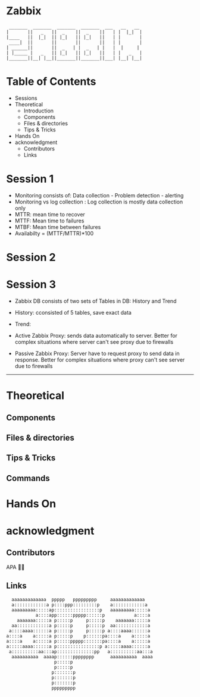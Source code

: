 # Zabbix

```
 _______  _______  _______  _______  ___   __   __ 
|       ||   _   ||  _    ||  _    ||   | |  |_|  |
|____   ||  |_|  || |_|   || |_|   ||   | |       |
 ____|  ||       ||       ||       ||   | |       |
| ______||       ||  _   | |  _   | |   |  |     | 
| |_____ |   _   || |_|   || |_|   ||   | |   _   |
|_______||__| |__||_______||_______||___| |__| |__|
```

# Table of Contents
- Sessions
- Theoretical
  - Introduction
  - Components
  - Files & directories
  - Tips & Tricks
- Hands On
- acknowledgment
  - Contributors
  - Links

# Session 1
- Monitoring consists of: Data collection - Problem detection - alerting
- Monitoring vs log collection : Log collection is mostly data collection only
- MTTR: mean time to recover
- MTTF: Mean time to failures
- MTBF: Mean time between failures
- Availabilty = (MTTF/MTTR)*100

# Session 2

# Session 3
- Zabbix DB consists of two sets of Tables in DB: History and Trend
- History: cconsisted of 5 tables, save exact data 
- Trend:

- Active Zabbix Proxy: sends data automatically to server. Better for complex situations where server can't see proxy due to firewalls
- Passive Zabbix Proxy: Server have to request proxy to send data in response. Better for complex situations where proxy can't see server due to firewalls


---

# Theoretical

## Components

## Files & directories

## Tips & Tricks

## Commands

# Hands On


# acknowledgment
## Contributors

APA 🖖🏻

## Links


```                                                                                
  aaaaaaaaaaaaa  ppppp   ppppppppp     aaaaaaaaaaaaa   
  a::::::::::::a p::::ppp:::::::::p    a::::::::::::a  
  aaaaaaaaa:::::ap:::::::::::::::::p   aaaaaaaaa:::::a 
           a::::app::::::ppppp::::::p           a::::a 
    aaaaaaa:::::a p:::::p     p:::::p    aaaaaaa:::::a 
  aa::::::::::::a p:::::p     p:::::p  aa::::::::::::a 
 a::::aaaa::::::a p:::::p     p:::::p a::::aaaa::::::a 
a::::a    a:::::a p:::::p    p::::::pa::::a    a:::::a 
a::::a    a:::::a p:::::ppppp:::::::pa::::a    a:::::a 
a:::::aaaa::::::a p::::::::::::::::p a:::::aaaa::::::a 
 a::::::::::aa:::ap::::::::::::::pp   a::::::::::aa:::a
  aaaaaaaaaa  aaaap::::::pppppppp      aaaaaaaaaa  aaaa
                  p:::::p                              
                  p:::::p                              
                 p:::::::p                             
                 p:::::::p                             
                 p:::::::p                             
                 ppppppppp                                                        
```